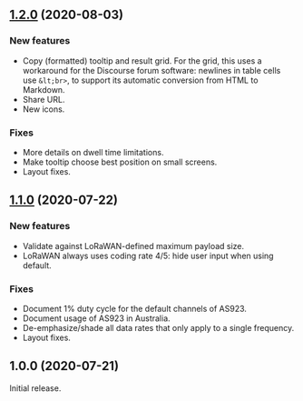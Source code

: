 ## [1.2.0](https://github.com/avbentem/airtime-calculator/compare/v1.1.0...v1.2.0) (2020-08-03)

### New features

- Copy (formatted) tooltip and result grid. For the grid, this uses a workaround
  for the Discourse forum software: newlines in table cells use `&lt;br>`, to
  support its automatic conversion from HTML to Markdown.
- Share URL.
- New icons.

### Fixes

- More details on dwell time limitations.
- Make tooltip choose best position on small screens.
- Layout fixes.

## [1.1.0](https://github.com/avbentem/airtime-calculator/compare/v1.0.0...v1.1.0) (2020-07-22)

### New features

- Validate against LoRaWAN-defined maximum payload size.
- LoRaWAN always uses coding rate 4/5: hide user input when using default.

### Fixes

- Document 1% duty cycle for the default channels of AS923.
- Document usage of AS923 in Australia.
- De-emphasize/shade all data rates that only apply to a single frequency.
- Layout fixes.

## 1.0.0 (2020-07-21)

Initial release.
